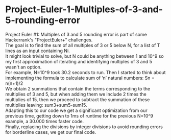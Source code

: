 # Project-Euler-1-Multiples-of-3-and-5-rounding-error
Project Euler #1: Multiples of 3 and 5 rounding error is part of some Hackerrank's "ProjectEuler+" challenges. <br />
The goal is to find the sum of all multiples of 3 or 5 below N, for a list of T lines as an input containing Ni. <br />
It might look trivial to solve, but N could be anything between 1 and 10^9 so my first approximation of iterating and identifying multiples of 3 and 5 wasn't an option. <br />
For example, N=10^9 took 30.2 seconds to run. Then I started to think about implementing the formula to calculate sum of ‘n’ natural numbers: Sn = n(n+1)/2 <br />
We obtain 2 summations that contain the terms corresponding to the multiplies of 3 and 5, but when adding them we include 2 times the multiplies of 15, then we proceed to subtract the summation of these multiplies leaving: sum3+sum5-sum15. <br />
Adapting this to our code we get a significant optimization from our previous time, getting down to 1ms of runtime for the previous N=10^9 example, a 30.000 times faster code. <br />
Finally, replacing the divisions by integer divisions to avoid rounding errors for borderline cases, we get our final code. <br />
